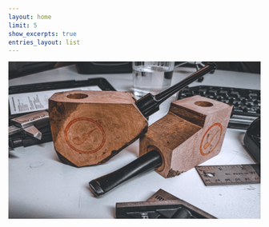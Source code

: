 ```yaml
---
layout: home
limit: 5
show_excerpts: true
entries_layout: list
---
```


<a href="assets/images/LRM_20220908_151751-6.jpg"><img src="assets/images/LRM_20220908_151751-6.jpg" alt="Desktop Wallpaper Sep 22" /></a>